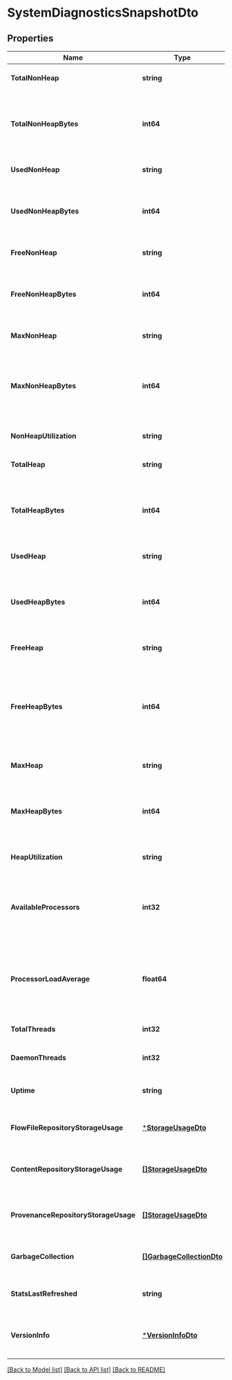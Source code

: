 # SystemDiagnosticsSnapshotDto

## Properties
Name | Type | Description | Notes
------------ | ------------- | ------------- | -------------
**TotalNonHeap** | **string** | Total size of non heap. | [optional] [default to null]
**TotalNonHeapBytes** | **int64** | Total number of bytes allocated to the JVM not used for heap | [optional] [default to null]
**UsedNonHeap** | **string** | Amount of use non heap. | [optional] [default to null]
**UsedNonHeapBytes** | **int64** | Total number of bytes used by the JVM not in the heap space | [optional] [default to null]
**FreeNonHeap** | **string** | Amount of free non heap. | [optional] [default to null]
**FreeNonHeapBytes** | **int64** | Total number of free non-heap bytes available to the JVM | [optional] [default to null]
**MaxNonHeap** | **string** | Maximum size of non heap. | [optional] [default to null]
**MaxNonHeapBytes** | **int64** | The maximum number of bytes that the JVM can use for non-heap purposes | [optional] [default to null]
**NonHeapUtilization** | **string** | Utilization of non heap. | [optional] [default to null]
**TotalHeap** | **string** | Total size of heap. | [optional] [default to null]
**TotalHeapBytes** | **int64** | The total number of bytes that are available for the JVM heap to use | [optional] [default to null]
**UsedHeap** | **string** | Amount of used heap. | [optional] [default to null]
**UsedHeapBytes** | **int64** | The number of bytes of JVM heap that are currently being used | [optional] [default to null]
**FreeHeap** | **string** | Amount of free heap. | [optional] [default to null]
**FreeHeapBytes** | **int64** | The number of bytes that are allocated to the JVM heap but not currently being used | [optional] [default to null]
**MaxHeap** | **string** | Maximum size of heap. | [optional] [default to null]
**MaxHeapBytes** | **int64** | The maximum number of bytes that can be used by the JVM | [optional] [default to null]
**HeapUtilization** | **string** | Utilization of heap. | [optional] [default to null]
**AvailableProcessors** | **int32** | Number of available processors if supported by the underlying system. | [optional] [default to null]
**ProcessorLoadAverage** | **float64** | The processor load average if supported by the underlying system. | [optional] [default to null]
**TotalThreads** | **int32** | Total number of threads. | [optional] [default to null]
**DaemonThreads** | **int32** | Number of daemon threads. | [optional] [default to null]
**Uptime** | **string** | The uptime of the Java virtual machine | [optional] [default to null]
**FlowFileRepositoryStorageUsage** | [***StorageUsageDto**](StorageUsageDTO.md) | The flowfile repository storage usage. | [optional] [default to null]
**ContentRepositoryStorageUsage** | [**[]StorageUsageDto**](StorageUsageDTO.md) | The content repository storage usage. | [optional] [default to null]
**ProvenanceRepositoryStorageUsage** | [**[]StorageUsageDto**](StorageUsageDTO.md) | The provenance repository storage usage. | [optional] [default to null]
**GarbageCollection** | [**[]GarbageCollectionDto**](GarbageCollectionDTO.md) | The garbage collection details. | [optional] [default to null]
**StatsLastRefreshed** | **string** | When the diagnostics were generated. | [optional] [default to null]
**VersionInfo** | [***VersionInfoDto**](VersionInfoDTO.md) | The nifi, os, java, and build version information | [optional] [default to null]

[[Back to Model list]](../pkg/nifi/README.md#documentation-for-models) [[Back to API list]](../pkg/nifi/README.md#documentation-for-api-endpoints) [[Back to README]](../pkg/nifi/README.md)


